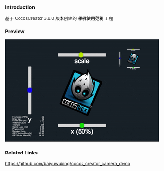 ### Introduction

基于 CocosCreator 3.6.0 版本创建的 **相机使用范例** 工程

### Preview
![image](../../../gif/202203/2022030203.gif)

### Related Links
https://github.com/baiyuwubing/cocos_creator_camera_demo